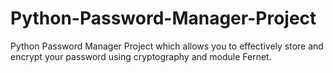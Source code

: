# Python-Password-Manager-Project
Python Password Manager Project which allows you to effectively store and encrypt your password using cryptography and module Fernet.
